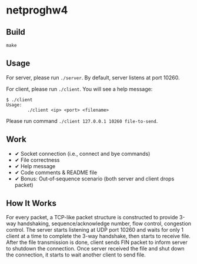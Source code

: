 netproghw4
========================================================

## Build

`make`

## Usage

For server, please run `./server`. By default, server listens at port 10260.

For client, please run `./client`. You will see a help message:

```
$ ./client
Usage:
        ./client <ip> <port> <filename>
```

Please run command `./client 127.0.0.1 10260 file-to-send`.

## Work

* ✔ Socket connection (i.e., connect and bye commands)
* ✔ File correctness
* ✔ Help message
* ✔ Code comments & README file
* ✔ Bonus: Out‐of‐sequence scenario (both server and client drops packet)

## How It Works

For every packet, a TCP-like packet structure is constructed to provide 3-way
handshaking, sequence/acknowledge number, flow control, congestion control. The
server starts listening at UDP port 10260 and waits for only 1 client at a time
to complete the 3-way handshake, then starts to receive file. After the file
transmission is done, client sends FIN packet to inform server to shutdown the
connection. Once server received the file and shut down the connection, it
starts to wait another client to send file.
